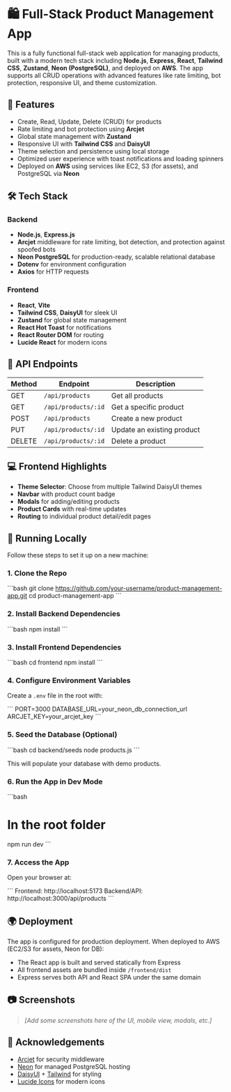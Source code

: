 # 🛍️ Full-Stack Product Management App

This is a fully functional full-stack web application for managing products, built with a modern tech stack including **Node.js**, **Express**, **React**, **Tailwind CSS**, **Zustand**, **Neon (PostgreSQL)**, and deployed on **AWS**. The app supports all CRUD operations with advanced features like rate limiting, bot protection, responsive UI, and theme customization.

## 🚀 Features

- Create, Read, Update, Delete (CRUD) for products
- Rate limiting and bot protection using **Arcjet**
- Global state management with **Zustand**
- Responsive UI with **Tailwind CSS** and **DaisyUI**
- Theme selection and persistence using local storage
- Optimized user experience with toast notifications and loading spinners
- Deployed on **AWS** using services like EC2, S3 (for assets), and PostgreSQL via **Neon**

## 🛠️ Tech Stack

### Backend
- **Node.js**, **Express.js**
- **Arcjet** middleware for rate limiting, bot detection, and protection against spoofed bots
- **Neon PostgreSQL** for production-ready, scalable relational database
- **Dotenv** for environment configuration
- **Axios** for HTTP requests

### Frontend
- **React**, **Vite**
- **Tailwind CSS**, **DaisyUI** for sleek UI
- **Zustand** for global state management
- **React Hot Toast** for notifications
- **React Router DOM** for routing
- **Lucide React** for modern icons

## 📡 API Endpoints

| Method | Endpoint                  | Description                     |
|--------|---------------------------|---------------------------------|
| GET    | `/api/products`           | Get all products                |
| GET    | `/api/products/:id`       | Get a specific product          |
| POST   | `/api/products`           | Create a new product            |
| PUT    | `/api/products/:id`       | Update an existing product      |
| DELETE | `/api/products/:id`       | Delete a product                |

## 💻 Frontend Highlights

- **Theme Selector**: Choose from multiple Tailwind DaisyUI themes
- **Navbar** with product count badge
- **Modals** for adding/editing products
- **Product Cards** with real-time updates
- **Routing** to individual product detail/edit pages

## 🧪 Running Locally

Follow these steps to set it up on a new machine:

### 1. Clone the Repo

\`\`\`bash
git clone https://github.com/your-username/product-management-app.git
cd product-management-app
\`\`\`

### 2. Install Backend Dependencies

\`\`\`bash
npm install
\`\`\`

### 3. Install Frontend Dependencies

\`\`\`bash
cd frontend
npm install
\`\`\`

### 4. Configure Environment Variables

Create a `.env` file in the root with:

\`\`\`
PORT=3000
DATABASE_URL=your_neon_db_connection_url
ARCJET_KEY=your_arcjet_key
\`\`\`

### 5. Seed the Database (Optional)

\`\`\`bash
cd backend/seeds
node products.js
\`\`\`

This will populate your database with demo products.

### 6. Run the App in Dev Mode

\`\`\`bash
# In the root folder
npm run dev
\`\`\`

### 7. Access the App

Open your browser at:

\`\`\`
Frontend: http://localhost:5173
Backend/API: http://localhost:3000/api/products
\`\`\`

## 🌍 Deployment

The app is configured for production deployment. When deployed to AWS (EC2/S3 for assets, Neon for DB):

- The React app is built and served statically from Express
- All frontend assets are bundled inside `/frontend/dist`
- Express serves both API and React SPA under the same domain

## 📷 Screenshots

> _[Add some screenshots here of the UI, mobile view, modals, etc.]_

## 🙏 Acknowledgements

- [Arcjet](https://arcjet.com/) for security middleware
- [Neon](https://neon.tech/) for managed PostgreSQL hosting
- [DaisyUI](https://daisyui.com/) + [Tailwind](https://tailwindcss.com/) for styling
- [Lucide Icons](https://lucide.dev/) for modern icons
